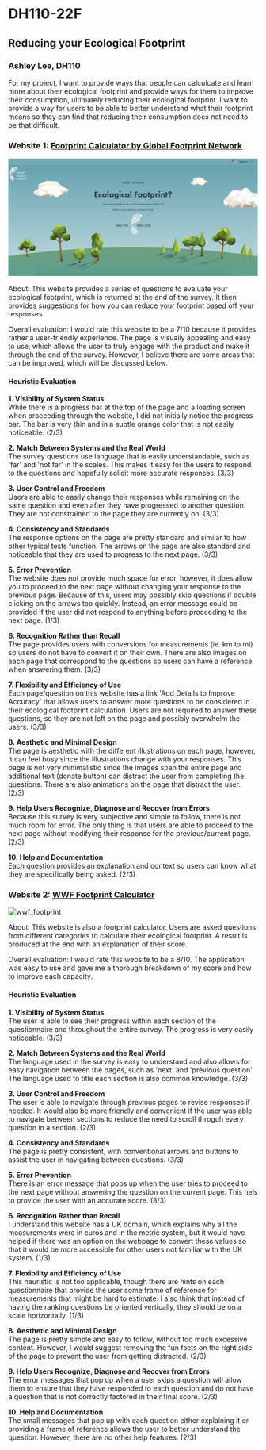 # DH110-22F

## Reducing your Ecological Footprint
### Ashley Lee, DH110

For my project, I want to provide ways that people can calculcate and learn more about their ecological footprint and provide ways for them to improve their consumption, ultimately reducing their ecological footprint. I want to provide a way for users to be able to better understand what their footprint means so they can find that reducing their consumption does not need to be that difficult.

### Website 1: [Footprint Calculator by Global Footprint Network](footprintcalculator.org)

![ecological_footprint](ecological_footprint_web.png)

About: This website provides a series of questions to evaluate your ecological footprint, which is returned at the end of the survey. It then provides suggestions for how you can reduce your footprint based off your responses.

Overall evaluation: I would rate this website to be a 7/10 because it provides rather a user-friendly experience. The page is visually appealing and easy to use, which allows the user to truly engage with the product and make it through the end of the survey. However, I believe there are some areas that can be improved, which will be discussed below.

#### Heuristic Evaluation

**1. Visibility of System Status**  
While there is a progress bar at the top of the page and a loading screen when proceeding through the website, I did not initially notice the progress bar. The bar is very thin and in a subtle orange color that is not easily noticeable. (2/3)

**2. Match Between Systems and the Real World**  
The survey questions use language that is easily understandable, such as 'far' and 'not far' in the scales. This makes it easy for the users to respond to the questions and hopefully solicit more accurate responses. (3/3)

**3. User Control and Freedom**  
Users are able to easily change their responses while remaining on the same question and even after they have progressed to another question. They are not constrained to the page they are currently on. (3/3)

**4. Consistency and Standards**  
The response options on the page are pretty standard and similar to how other typical tests function. The arrows on the page are also standard and noticeable that they are used to progress to the next page. (3/3)

**5. Error Prevention**  
The website does not provide much space for error, however, it does allow you to proceed to the next page without changing your response to the previous page. Because of this, users may possibly skip questions if double clicking on the arrows too quickly. Instead, an error message could be provided if the user did not respond to anything before proceeding to the next page. (1/3)

**6. Recognition Rather than Recall**  
The page provides users with conversions for measurements (ie. km to mi) so users do not have to convert it on their own. There are also images on each page that correspond to the questions so users can have a reference when answering them. (3/3)

**7. Flexibility and Efficiency of Use**  
Each page/question on this website has a link 'Add Details to Improve Accuracy' that allows users to answer more questions to be considered in their ecological footprint calculation. Users are not required to answer these questions, so they are not left on the page and possibly overwhelm the users. (3/3)

**8. Aesthetic and Minimal Design**  
The page is aesthetic with the different illustrations on each page, however, it can feel busy since the illustrations change with your responses. This page is not very minimalistic since the images span the entire page and additional text (donate button) can distract the user from completing the questions. There are also animations on the page that distract the user. (2/3)

**9. Help Users Recognize, Diagnose and Recover from Errors**  
Because this survey is very subjective and simple to follow, there is not much room for error. The only thing is that users are able to proceed to the next page without modifying their response for the previous/current page. (2/3)

**10. Help and Documentation**  
Each question provides an explanation and context so users can know what they are specifically being asked. (2/3)

### Website 2: [WWF Footprint Calculator](https://footprint.wwf.org.uk/#/)

![wwf_footprint](wwf_web.png)

About: This website is also a footprint calculator. Users are asked questions from different categories to calculate their ecological footprint. A result is produced at the end with an explanation of their score. 

Overall evaluation: I would rate this website to be a 8/10. The application was easy to use and gave me a thorough breakdown of my score and how to improve each capacity.

#### Heuristic Evaluation

**1. Visibility of System Status**  
The user is able to see their progress within each section of the questionnaire and throughout the entire survey. The progress is very easily noticeable. (3/3)

**2. Match Between Systems and the Real World**  
The language used in the survey is easy to understand and also allows for easy navigation between the pages, such as 'next' and 'previous question'. The language used to title each section is also common knowledge. (3/3)

**3. User Control and Freedom**  
The user is able to navigate through previous pages to revise responses if needed. It would also be more friendly and convenient if the user was able to navigate between sections to reduce the need to scroll throguh every question in a section. (2/3)

**4. Consistency and Standards**  
The page is pretty consistent, with conventional arrows and buttons to assist the user in navigating between questions. (3/3) 

**5. Error Prevention**  
There is an error message that pops up when the user tries to proceed to the next page without answering the question on the current page. This hels to provide the user with an accurate score. (3/3)

**6. Recognition Rather than Recall**  
I understand this website has a UK domain, which explains why all the measurements were in euros and in the metric system, but it would have helped if there was an option on the webpage to convert these values so that it would be more accessible for other users not familiar with the UK system. (1/3)

**7. Flexibility and Efficiency of Use**  
This heuristic is not too applicable, though there are hints on each questionnaire that provide the user some frame of reference for measurements that might be hard to estimate. I also think that instead of having the ranking questions be oriented vertically, they should be on a scale horizontally. (1/3)

**8. Aesthetic and Minimal Design**  
The page is pretty simple and easy to follow, without too much excessive content. However, I would suggest removing the fun facts on the right side of the page to prevent the user from getting distracted. (2/3)

**9. Help Users Recognize, Diagnose and Recover from Errors**  
The error messages that pop up when a user skips a question will allow them to ensure that they have responded to each question and do not have a question that is not correctly factored in their final score. (2/3)

**10. Help and Documentation**  
The small messages that pop up with each question either explaining it or providing a frame of reference allows the user to better understand the question. However, there are no other help features. (2/3)
